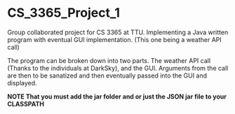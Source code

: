 # CS_3365_Project_1
Group collaborated project for CS 3365 at TTU. Implementing a Java written program with eventual GUI implementation. (This one being a weather API call)

The program can be broken down into two parts. The weather API call (Thanks to the individuals at DarkSky), and the GUI. Arguments from the call are then to be sanatized and then eventually passed into the GUI and displayed.  

**NOTE That you must add the jar folder and or just the JSON jar file to your CLASSPATH**
